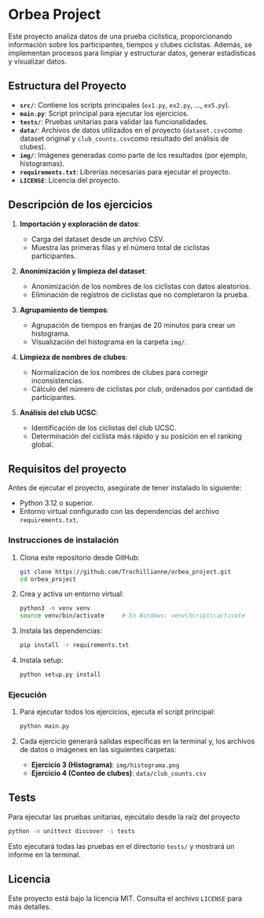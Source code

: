 # Orbea Project

Este proyecto analiza datos de una prueba ciclistica, proporcionando información sobre los participantes, tiempos y clubes ciclistas.
Además, se implementan procesos para limpiar y estructurar datos, generar estadísticas y visualizar datos. 

## **Estructura del Proyecto**
- **`src/`**: Contiene los scripts principales (`ex1.py`, `ex2.py`, ..., `ex5.py`).
- **`main.py`**: Script principal para ejecutar los ejercicios.
- **`tests/`**: Pruebas unitarias para validar las funcionalidades.
- **`data/`**: Archivos de datos utilizados en el proyecto (`dataset.csv`como dataset original y `club_counts.csv`como resultado del análisis de clubes).
- **`img/`**: Imágenes generadas como parte de los resultados (por ejemplo, histogramas).
- **`requirements.txt`**: Librerías necesarias para ejecutar el proyecto.
- **`LICENSE`**: Licencia del proyecto.

## Descripción de los ejercicios

1. **Importación y exploración de datos**:
   - Carga del dataset desde un archivo CSV.
   - Muestra las primeras filas y el número total de ciclistas participantes.

2. **Anonimización y limpieza del dataset**:
   - Anonimización de los nombres de los ciclistas con datos aleatorios.
   - Eliminación de registros de ciclistas que no completaron la prueba.

3. **Agrupamiento de tiempos**:
   - Agrupación de tiempos en franjas de 20 minutos para crear un histograma.
   - Visualización del histograma en la carpeta `img/`.

4. **Limpieza de nombres de clubes**:
   - Normalización de los nombres de clubes para corregir inconsistencias.
   - Cálculo del número de ciclistas por club, ordenados por cantidad de participantes.

5. **Análisis del club UCSC**:
   - Identificación de los ciclistas del club UCSC.
   - Determinación del ciclista más rápido y su posición en el ranking global.
   
## Requisitos del proyecto

Antes de ejecutar el proyecto, asegúrate de tener instalado lo siguiente:

- Python 3.12 o superior.
- Entorno virtual configurado con las dependencias del archivo `requirements.txt`.

### Instrucciones de instalación

1. Clona este repositorio desde GitHub:
   ```bash
   git clone https://github.com/Trochillianne/orbea_project.git
   cd orbea_project
   ```

2. Crea y activa un entorno virtual:
   ```bash
   python3 -m venv venv
   source venv/bin/activate     # En Windows: venv\Scripts\activate
   ```

3. Instala las dependencias:
   ```bash
   pip install -r requirements.txt
   ```
   
3. Instala setup:
   ```bash
   python setup.py install
   ```

### Ejecución

1. Para ejecutar todos los ejercicios, ejecuta el script principal:
   ```bash
   python main.py
   ```

2. Cada ejercicio generará salidas específicas en la terminal y, los archivos de datos o imágenes en las siguientes carpetas: 
   - **Ejercicio 3 (Histograma)**: `img/histograma.png`
   - **Ejercicio 4 (Conteo de clubes)**: `data/club_counts.csv`

## Tests

Para ejecutar las pruebas unitarias, ejecútalo desde la raíz del proyecto

```bash
python -m unittest discover -s tests
```

Esto ejecutará todas las pruebas en el directorio `tests/` y mostrará un informe en la terminal.

## Licencia

Este proyecto está bajo la licencia MIT. Consulta el archivo `LICENSE` para más detalles.
